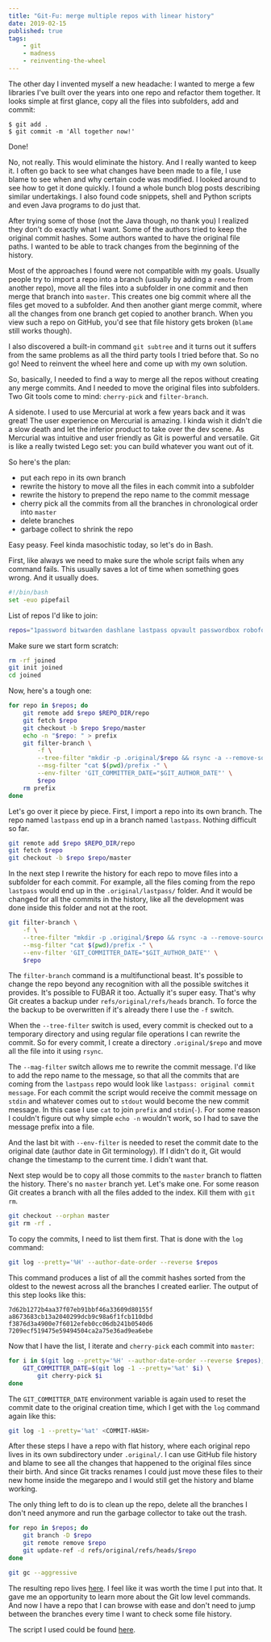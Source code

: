 ```yaml
---
title: "Git-Fu: merge multiple repos with linear history"
date: 2019-02-15
published: true
tags:
    - git
    - madness
    - reinventing-the-wheel
---
```


The other day I invented myself a new headache: I wanted to merge a few libraries I've built over the years into one repo and refactor them together. It looks simple at first glance, copy all the files into subfolders, add and commit:

```shell
$ git add .
$ git commit -m 'All together now!'
```

Done!

No, not really. This would eliminate the history. And I really wanted to keep it. I often go back to see what changes have been made to a file, I use blame to see when and why certain code was modified. I looked around to see how to get it done quickly. I found a whole bunch blog posts describing similar undertakings. I also found code snippets, shell and Python scripts and even Java programs to do just that.

After trying some of those (not the Java though, no thank you) I realized they don't do exactly what I want. Some of the authors tried to keep the original commit hashes. Some authors wanted to have the original file paths. I wanted to be able to track changes from the beginning of the history.

Most of the approaches I found were not compatible with my goals. Usually people try to import a repo into a branch (usually by adding a `remote` from another repo), move all the files into a subfolder in one commit and then merge that branch into `master`. This creates one big commit where all the files get moved to a subfolder. And then another giant merge commit, where all the changes from one branch get copied to another branch. When you view such a repo on GitHub, you'd see that file history gets broken (`blame` still works though).

I also discovered a built-in command `git subtree` and it turns out it suffers from the same problems as all the third party tools I tried before that. So no go! Need to reinvent the wheel here and come up with my own solution.

So, basically, I needed to find a way to merge all the repos without creating any merge commits. And I needed to move the original files into subfolders. Two Git tools come to mind: `cherry-pick` and `filter-branch`.

A sidenote. I used to use Mercurial at work a few years back and it was great! The user experience on Mercurial is amazing. I kinda wish it didn't die a slow death and let the inferior product to take over the dev scene. As Mercurial was intuitive and user friendly as Git is powerful and versatile. Git is like a really twisted Lego set: you can build whatever you want out of it.

So here's the plan:

- put each repo in its own branch
- rewrite the history to move all the files in each commit into a subfolder
- rewrite the history to prepend the repo name to the commit message
- cherry pick all the commits from all the branches in chronological order into `master`
- delete branches
- garbage collect to shrink the repo

Easy peasy. Feel kinda masochistic today, so let's do in Bash.

First, like always we need to make sure the whole script fails when any command fails. This usually saves a lot of time when something goes wrong. And it usually does.

```bash
#!/bin/bash
set -euo pipefail
```

List of repos I'd like to join:

```bash
repos="1password bitwarden dashlane lastpass opvault passwordbox roboform stickypassword truekey zoho-vault"
```

Make sure we start form scratch:

```bash
rm -rf joined
git init joined
cd joined
```

Now, here's a tough one:

```bash
for repo in $repos; do
    git remote add $repo $REPO_DIR/repo
    git fetch $repo
    git checkout -b $repo $repo/master
    echo -n "$repo: " > prefix
    git filter-branch \
        -f \
        --tree-filter "mkdir -p .original/$repo && rsync -a --remove-source-files ./ .original/$repo/" \
        --msg-filter "cat $(pwd)/prefix -" \
        --env-filter 'GIT_COMMITTER_DATE="$GIT_AUTHOR_DATE"' \
        $repo
    rm prefix
done
```

Let's go over it piece by piece. First, I import a repo into its own branch. The repo named `lastpass` end up in a branch named `lastpass`. Nothing difficult so far.

```bash
git remote add $repo $REPO_DIR/repo
git fetch $repo
git checkout -b $repo $repo/master
```

In the next step I rewrite the history for each repo to move files into a subfolder for each commit. For example, all the files coming from the repo `lastpass` would end up in the `.original/lastpass/` folder. And it would be changed for all the commits in the history, like all the development was done inside this folder and not at the root.

```bash
git filter-branch \
    -f \
    --tree-filter "mkdir -p .original/$repo && rsync -a --remove-source-files ./ .original/$repo/" \
    --msg-filter "cat $(pwd)/prefix -" \
    --env-filter 'GIT_COMMITTER_DATE="$GIT_AUTHOR_DATE"' \
    $repo
```

The `filter-branch` command is a multifunctional beast. It's possible to change the repo beyond any recognition with all the possible switches it provides. It's possible to FUBAR it too. Actually it's super easy. That's why Git creates a backup under `refs/original/refs/heads` branch. To force the the backup to be overwritten if it's already there I use the `-f` switch.

When the `--tree-filter` switch is used, every commit is checked out to a temporary directory and using regular file operations I can rewrite the commit. So for every commit, I create a directory `.original/$repo` and move all the file into it using `rsync`.

The `--mag-filter` switch allows me to rewrite the commit message. I'd like to add the repo name to the message, so that all the commits that are coming from the `lastpass` repo would look like `lastpass: original commit message`. For each commit the script would receive the commit message on `stdin` and whatever comes out to `stdout` would become the new commit message. In this case I use `cat` to join `prefix` and `stdin`(`-`). For some reason I couldn't figure out why simple `echo -n` wouldn't work, so I had to save the message prefix into a file.

And the last bit with `--env-filter` is needed to reset the commit date to the original date (author date in Git terminology). If I didn't do it, Git would change the timestamp to the current time. I didn't want that.

Next step would be to copy all those commits to the `master` branch to flatten the history. There's no `master` branch yet. Let's make one. For some reason Git creates a branch with all the files added to the index. Kill them with `git rm`.

```bash
git checkout --orphan master
git rm -rf .
```

To copy the commits, I need to list them first. That is done with the `log` command:

```bash
git log --pretty='%H' --author-date-order --reverse $repos
```

This command produces a list of all the commit hashes sorted from the oldest to the newest across all the branches I created earlier. The output of this step looks like this:

```
7d62b1272b4aa37f07eb91bbf46a33609d80155f
a8673683cb13a2040299dcb9c98a6f1fcb110dbd
f3876d3a4900e7f6012efeb0cc06db241b0540d6
7209ecf519475e59494504ca2a75e36ad9ea6ebe
```

Now that I have the list, I iterate and `cherry-pick` each commit into `master`:

```bash
for i in $(git log --pretty='%H' --author-date-order --reverse $repos); do
    GIT_COMMITTER_DATE=$(git log -1 --pretty='%at' $i) \
        git cherry-pick $i
done
```

The `GIT_COMMITTER_DATE` environment variable is again used to reset the commit date to the original creation time, which I get with the `log` command again like this:

```bash
git log -1 --pretty='%at' <COMMIT-HASH>
```

After these steps I have a repo with flat history, where each original repo lives in its own subdirectory under `.original/`. I can use GitHub file history and blame to see all the changes that happened to the original files since their birth. And since Git tracks renames I could just move these files to their new home inside the megarepo and I would still get the history and blame working.

The only thing left to do is to clean up the repo, delete all the branches I don't need anymore and run the garbage collector to take out the trash.

```bash
for repo in $repos; do
    git branch -D $repo
    git remote remove $repo
    git update-ref -d refs/original/refs/heads/$repo
done

git gc --aggressive
```

The resulting repo lives [here](https://github.com/detunized/password-manager-access). I feel like it was worth the time I put into that. It gave me an opportunity to learn more about the Git low level commands. And now I have a repo that I can browse with ease and don't need to jump between the branches every time I want to check some file history.

The script I used could be found [here](https://gist.github.com/detunized/7c41718863ab94e7072f99a55a5bf9d4).
